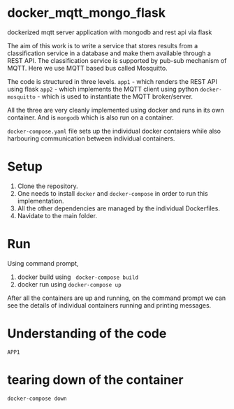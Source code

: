 # docker_mqtt_mongo_flask
dockerized mqtt server application with mongodb and rest api via flask

The aim of this work is to write a service that stores results from a classification service in a database and make them available through a REST API. The classification service is supported by pub-sub mechanism of MQTT. Here we use MQTT based bus called Mosquitto.

The code is structured in three levels.
``app1`` - which renders the REST API using flask 
``app2`` - which implements the MQTT client using python
``docker-mosquitto`` - which is used to instantiate the MQTT broker/server.


All the three are very cleanly implemented using docker and runs in its own container. And is ``mongodb`` which is also run on a container.

``docker-compose.yaml`` file sets up the individual docker contaiers while also harbouring communication between individual containers.

# Setup

1. Clone the repository.
2. One needs to install `docker` and `docker-compose` in order to run this implementation.
3. All the other dependencies are managed by the individual Dockerfiles.
4. Navidate to the main folder.
# Run

Using command prompt,

1. docker build using ``` docker-compose build```
2. docker run using ```docker-compose up```

After all the containers are up and running, on the command prompt we can see the details of individual containers running and printing messages.

# Understanding of the code

```APP1```

# tearing down of the container

```docker-compose down```

